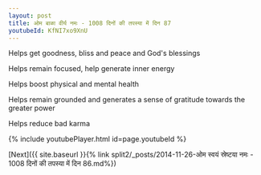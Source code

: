 ```yaml
---
layout: post
title: ओम बाळा वीर्य नमः - 1008 दिनों की तपस्या में दिन 87
youtubeId: KfNI7xo9XnU
---
```

 
 
Helps get goodness, bliss and peace and God's blessings
 
Helps remain focused, help generate inner energy 
 
Helps boost physical and mental health 
 
Helps remain grounded and generates a sense of gratitude towards the greater power 
 
Helps reduce bad karma
 
 
 
 


{% include youtubePlayer.html id=page.youtubeId %}
 
[Next]({{ site.baseurl }}{% link  split2/_posts/2014-11-26-ओम स्वयं स्रेष्टया नमः - 1008 दिनों की तपस्या में दिन 86.md%})
 
